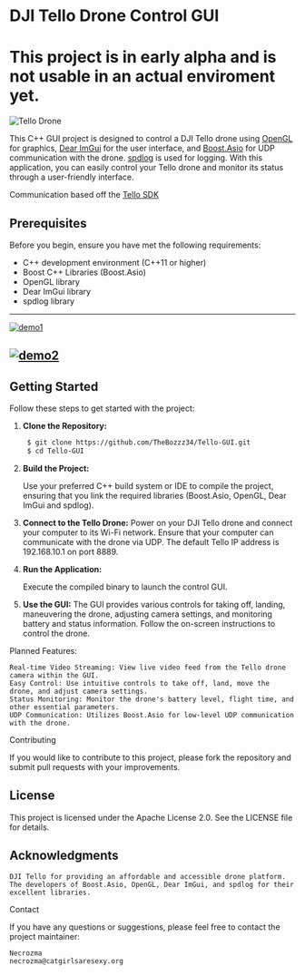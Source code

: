 # DJI Tello Drone Control GUI

# This project is in early alpha and is not usable in an actual enviroment yet.

![Tello Drone](https://m.media-amazon.com/images/I/61mZiDc5wPL.jpg)

This C++ GUI project is designed to control a DJI Tello drone using [OpenGL](https://www.opengl.org/) for graphics, [Dear ImGui](https://github.com/ocornut/imgui) for the user interface, and [Boost.Asio](https://www.boost.org/doc/libs/1_78_0/doc/html/boost_asio.html) for UDP communication with the drone. [spdlog](https://github.com/gabime/spdlog) is used for logging. With this application, you can easily control your Tello drone and monitor its status through a user-friendly interface.

Communication based off the [Tello SDK](https://dl-cdn.ryzerobotics.com/downloads/Tello/Tello%20SDK%202.0%20User%20Guide.pdf)

## Prerequisites

Before you begin, ensure you have met the following requirements:

- C++ development environment (C++11 or higher)
- Boost C++ Libraries (Boost.Asio)
- OpenGL library
- Dear ImGui library
- spdlog library

---

[![demo1](https://r2.e-z.host/66429241-79bf-4da7-b4b6-33cb201c59b4/ngf72fyw.png)](https://botnet.monster/ngf72fyw.png)

[![demo2](https://r2.e-z.host/66429241-79bf-4da7-b4b6-33cb201c59b4/14srricn.png)](https://botnet.monster/14srricn.png)
---

## Getting Started

Follow these steps to get started with the project:

1. **Clone the Repository:**

   ```bash
    $ git clone https://github.com/TheBozzz34/Tello-GUI.git
    $ cd Tello-GUI
   ```

2. **Build the Project:**

    Use your preferred C++ build system or IDE to compile the project, ensuring that you link the required libraries (Boost.Asio, OpenGL, Dear ImGui and spdlog).

3. **Connect to the Tello Drone:**
        Power on your DJI Tello drone and connect your computer to its Wi-Fi network.
        Ensure that your computer can communicate with the drone via UDP. The default Tello IP address is 192.168.10.1 on port 8889.

4. **Run the Application:**

    Execute the compiled binary to launch the control GUI.

5. **Use the GUI:**
        The GUI provides various controls for taking off, landing, maneuvering the drone, adjusting camera settings, and monitoring battery and status information.
        Follow the on-screen instructions to control the drone.

Planned Features:

    Real-time Video Streaming: View live video feed from the Tello drone camera within the GUI.
    Easy Control: Use intuitive controls to take off, land, move the drone, and adjust camera settings.
    Status Monitoring: Monitor the drone's battery level, flight time, and other essential parameters.
    UDP Communication: Utilizes Boost.Asio for low-level UDP communication with the drone.

Contributing

If you would like to contribute to this project, please fork the repository and submit pull requests with your improvements.

## License

This project is licensed under the Apache License 2.0. See the LICENSE file for details.

## Acknowledgments

    DJI Tello for providing an affordable and accessible drone platform.
    The developers of Boost.Asio, OpenGL, Dear ImGui, and spdlog for their excellent libraries.

Contact

If you have any questions or suggestions, please feel free to contact the project maintainer:

    Necrozma
    necrozma@catgirlsaresexy.org
